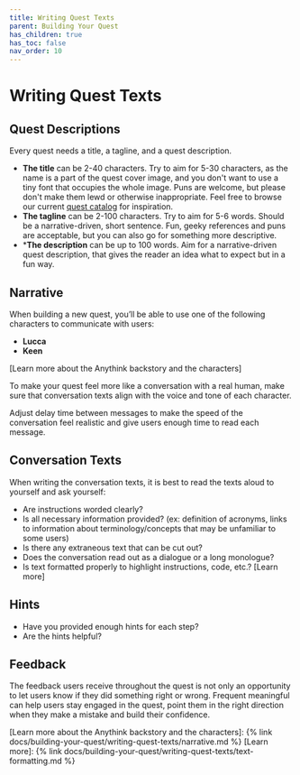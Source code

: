 ```yaml
---
title: Writing Quest Texts 
parent: Building Your Quest
has_children: true
has_toc: false
nav_order: 10
---
```


# Writing Quest Texts

## Quest Descriptions

Every quest needs a title, a tagline, and a quest description.

- **The title** can be 2-40 characters. Try to aim for 5-30 characters, as the name is a part of the quest cover image, and you don't want to use a tiny font that occupies the whole image. Puns are welcome, but please don't make them lewd or otherwise inappropriate. Feel free to browse our current [quest catalog](https://www.trywilco.com/catalog) for inspiration.
- **The tagline** can be 2-100 characters. Try to aim for 5-6 words. Should be a narrative-driven, short sentence. Fun, geeky references and puns are acceptable, but you can also go for something more descriptive.
- ***The description** can be up to 100 words. Aim for a narrative-driven quest description, that gives the reader an idea what to expect but in a fun way. 

## Narrative

When building a new quest, you’ll be able to use one of the following characters to communicate with users: 
- **Lucca**
- **Keen**

[Learn more about the Anythink backstory and the characters]

To make your quest feel more like a conversation with a real human, make sure that conversation texts align with the voice and tone of each character. 

Adjust delay time between messages to make the speed of the conversation feel realistic and give users enough time to read each message. 

## Conversation Texts

When writing the conversation texts, it is best to read the texts aloud to yourself and ask yourself: 

- Are instructions worded clearly?
- Is all necessary information provided? (ex: definition of acronyms, links to information about terminology/concepts that may be unfamiliar to some users)
- Is there any extraneous text that can be cut out?
- Does the conversation read out as a dialogue or a long monologue?
- Is text formatted properly to highlight instructions, code, etc.? [Learn more]

## Hints
- Have you provided enough hints for each step? 
- Are the hints helpful? 

## Feedback 

The feedback users receive throughout the quest is not only an opportunity to let users know if they did something right or wrong. Frequent meaningful can help users stay engaged in the quest, point them in the right direction when they make a mistake and build their confidence.

[Learn more about the Anythink backstory and the characters]: {% link docs/building-your-quest/writing-quest-texts/narrative.md %}
[Learn more]: {% link docs/building-your-quest/writing-quest-texts/text-formatting.md %}
